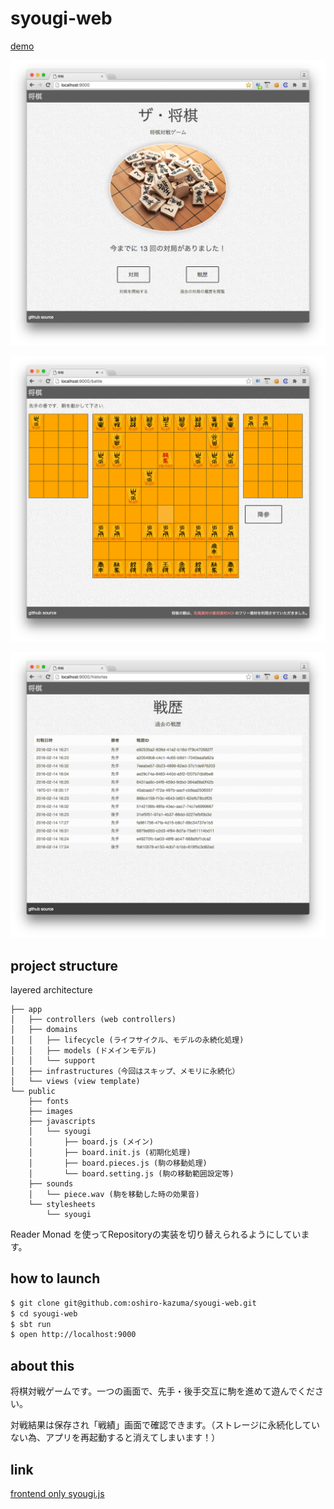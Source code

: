 # syougi-web

[demo](http://takuan.me:9000/)

![screen_shot_top.png](screen_shot_top.png)

![screen_shot_battle.png](screen_shot_battle.png)

![screen_shot_history.png](screen_shot_history.png)

## project structure

layered architecture

```
├── app
│   ├── controllers (web controllers)
│   ├── domains
│   │   ├── lifecycle (ライフサイクル、モデルの永続化処理)
│   │   ├── models (ドメインモデル)
│   │   └── support
│   ├── infrastructures（今回はスキップ、メモリに永続化）
│   └── views (view template)
└── public
    ├── fonts
    ├── images
    ├── javascripts
    │   └── syougi
    │       ├── board.js (メイン)
    │       ├── board.init.js (初期化処理)
    │       ├── board.pieces.js (駒の移動処理)
    │       └── board.setting.js (駒の移動範囲設定等)
    ├── sounds
    │   └── piece.wav (駒を移動した時の効果音)
    └── stylesheets
        └── syougi
```

Reader Monad を使ってRepositoryの実装を切り替えられるようにしています。

## how to launch

```bash
$ git clone git@github.com:oshiro-kazuma/syougi-web.git
$ cd syougi-web
$ sbt run
$ open http://localhost:9000
```

## about this

  将棋対戦ゲームです。一つの画面で、先手・後手交互に駒を進めて遊んでください。
  
  対戦結果は保存され「戦績」画面で確認できます。（ストレージに永続化していない為、アプリを再起動すると消えてしまいます！）

## link
[frontend only syougi.js](https://github.com/oshiro-kazuma/syougi.js)
